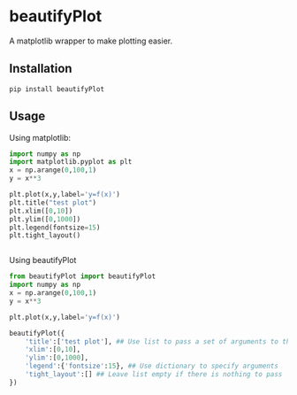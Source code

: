 # beautifyPlot
A matplotlib wrapper to make plotting easier. 


## Installation

`pip install beautifyPlot`


## Usage 

Using matplotlib:

```python
import numpy as np
import matplotlib.pyplot as plt
x = np.arange(0,100,1)
y = x**3

plt.plot(x,y,label='y=f(x)')
plt.title("test plot")
plt.xlim([0,10])
plt.ylim([0,1000])
plt.legend(fontsize=15)
plt.tight_layout()



```
Using beautifyPlot

```python
from beautifyPlot import beautifyPlot
import numpy as np
x = np.arange(0,100,1)
y = x**3

plt.plot(x,y,label='y=f(x)')

beautifyPlot({
    'title':['test plot'], ## Use list to pass a set of arguments to the function
    'xlim':[0,10],
    'ylim':[0,1000],  
    'legend':{'fontsize':15}, ## Use dictionary to specify arguments
    'tight_layout':[] ## Leave list empty if there is nothing to pass 
})


```